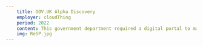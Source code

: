 ```yaml
---
    title: GOV.UK Alpha Discovery
    employer: cloudThing
    period: 2022
    content: This government department required a digital portal to manage complex licensing and permits from simple personal licences for individuals up to massively complex licences for multiple installations with national security implications. Stepping in last minute to cover for one of cloudThing's directors I produced the full Discovery piece (scheduled to run for 3 months) from scratch to get the project to GOV.UK alpha in 3 weeks, rescuing a key strategic partnership.
    img: ReSP.jpg
---
```


